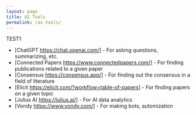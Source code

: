 ```yaml
---
layout: page
title: AI Tools
permalink: /ai-tools/
---
```


TEST1

- [ChatGPT https://chat.openai.com/] - For asking questions, summarizing, etc.
- [Connected Papers https://www.connectedpapers.com/] - For finding publications related to a given paper
- [Consensus https://consensus.app/] - For finding out the consensus in a field of literature
- [Elicit https://elicit.com/?workflow=table-of-papers] - For finding papers on a given topic
- [Julius AI https://julius.ai/] - For AI data analytics
- [Vondy https://www.vondy.com/] - For making bots, automization
